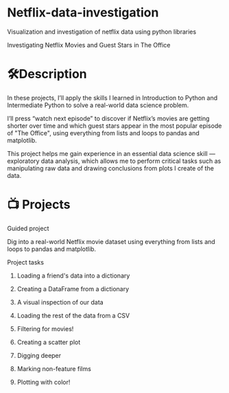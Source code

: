 # Netflix-data-investigation
Visualization and investigation of netflix data using python libraries

Investigating Netflix Movies and Guest Stars in The Office

# 🛠️Description
In these projects, I’ll apply the skills I learned in Introduction to Python and Intermediate Python to solve a real-world data science problem. 

I’ll press “watch next episode” to discover if Netflix’s movies are getting shorter over time and which guest stars appear in the most popular episode of "The Office", using everything from lists and loops to pandas and matplotlib.

This project helps me gain experience in an essential data science skill — exploratory data analysis, which allows me to perform critical tasks such as manipulating raw data and drawing conclusions from plots I create of the data.

# 📺 Projects
	
Guided project

Dig into a real-world Netflix movie dataset using everything from lists and loops to pandas and matplotlib.

Project tasks

1. Loading a friend's data into a dictionary

2. Creating a DataFrame from a dictionary
    
3. A visual inspection of our data

4. Loading the rest of the data from a CSV

5. Filtering for movies!

6. Creating a scatter plot

7. Digging deeper

8. Marking non-feature films

9. Plotting with color!
